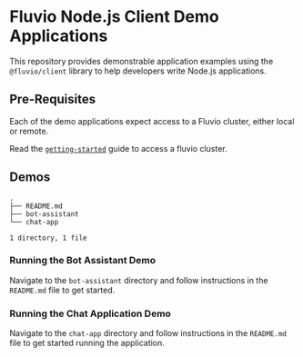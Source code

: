 # Fluvio Node.js Client Demo Applications

This repository provides demonstrable application examples using the `@fluvio/client` library to help developers write Node.js applications.

## Pre-Requisites

Each of the demo applications expect access to a Fluvio cluster, either local or remote.

Read the [`getting-started`](https://nightly.fluvio.io/docs/getting-started/) guide to access a fluvio cluster.

## Demos

```
.
├── README.md
├── bot-assistant
└── chat-app

1 directory, 1 file

```
### Running the Bot Assistant Demo

Navigate to the `bot-assistant` directory and follow instructions in the `README.md` file to get started.


### Running the Chat Application Demo

Navigate to the `chat-app` directory and follow instructions in the `README.md` file to get started running the application.

